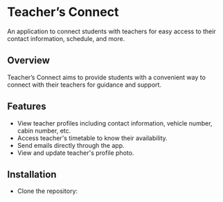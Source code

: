 # Teacher’s Connect

An application to connect students with teachers for easy access to their contact information, schedule, and more.

## Overview

Teacher’s Connect aims to provide students with a convenient way to connect with their teachers for guidance and support.

## Features

- View teacher profiles including contact information, vehicle number, cabin number, etc.
- Access teacher's timetable to know their availability.
- Send emails directly through the app.
- View and update teacher's profile photo.

## Installation

- Clone the repository:
